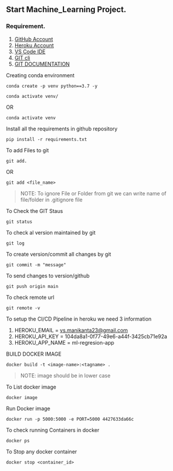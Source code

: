 ## Start Machine_Learning Project.

### Requirement.

1. [GitHub Account](https://github.com/)
2. [Heroku Account](https://id.heroku.com/login)
3. [VS Code IDE](https://code.visualstudio.com/download)
4. [GIT cli](https://git-scm.com/downloads)
5. [GIT DOCUMENTATION](https://git-scm.com/doc)

Creating conda environment
```
conda create -p venv python==3.7 -y
```


```
conda activate venv/
```
OR
```
conda activate venv
```

Install all the requirements in github repository
```
pip install -r requirements.txt
```


To add Files to git
```
git add.
```


OR
```
git add <file_name>
```

> NOTE: To ignore File or Folder from git we can write name of file/folder in .gitignore file

To Check the GIT Staus 
```
git status
```
To check al version maintained by git
```
git log
```

To create version/commit all changes by git
```
git commit -m "message"
```

To send changes to version/github
```
git push origin main
```

To check remote url
```
git remote -v
```

To setup the CI/CD Pipeline in heroku we need 3 information

1. HEROKU_EMAIL = vs.manikanta23@gmail.com
2. HEROKU_API_KEY = 104da8a1-0f77-49e6-a44f-3425cb71e92a
3. HEROKU_APP_NAME = ml-regresion-app


BUILD DOCKER IMAGE
```
docker build -t <image-name>:<tagname> .
```
> NOTE: image should be in lower case

To List docker image
```
docker image
```

Run Docker image
```
docker run -p 5000:5000 -e PORT=5000 4427633da66c
```

To check running Containers in docker
```
docker ps
```

To Stop any docker container
```
docker stop <container_id>
``` 